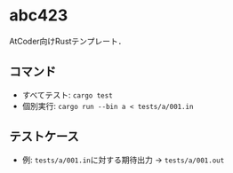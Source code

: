 # abc423

AtCoder向けRustテンプレート．

## コマンド
- すべてテスト: `cargo test`
- 個別実行: `cargo run --bin a < tests/a/001.in`

## テストケース
- 例: `tests/a/001.in`に対する期待出力 → `tests/a/001.out`
